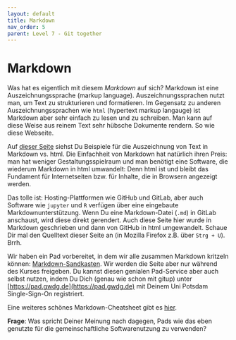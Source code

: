 ```yaml
---
layout: default
title: Markdown
nav_order: 5
parent: Level 7 - Git together
---
```


# Markdown

Was hat es eigentlich mit diesem *Markdown* auf sich? Markdown ist eine Auszeichnungssprache
(markup language). Auszeichnungssprachen nutzt man, um Text zu strukturieren und
formatieren. Im Gegensatz zu anderen Auszeichnungssprachen wie `html` (hypertext
markup langauge) ist Markdown aber sehr einfach zu lesen und zu schreiben. Man kann
auf diese Weise aus reinem Text sehr hübsche Dokumente rendern. So wie diese Webseite.

Auf [dieser Seite](https://codingnconcepts.com/markdown/markdown-vs-html/) siehst Du
Beispiele für die Auszeichnung von Text in Markdown vs. html. Die Einfachheit von
Markdown hat natürlich ihren Preis: man hat weniger Gestaltungsspielraum und man
benötigt eine Software, die wiederum Markdown in html umwandelt: Denn html ist
und bleibt das Fundament für Internetseiten bzw. für Inhalte, die in Browsern angezeigt werden.

Das tolle ist: Hosting-Plattformen wie GitHub und GitLab, aber auch Software wie
`jupyter` und `R` verfügen über eine eingebaute Markdownunterstützung. Wenn Du
eine Markdown-Datei (`.md`) in GitLab anschaust, wird diese direkt gerendert. Auch
diese Seite hier wurde in Markdown geschrieben und dann von GitHub in html umgewandelt.
Schaue Dir mal den Quelltext dieser Seite an (in Mozilla Firefox z.B. über `Strg + U`). Brrh.

Wir haben ein Pad vorbereitet, in dem wir alle zusammen Markdown kritzeln
können: [Markdown-Sandkasten](https://pad.gwdg.de/0WuatSJ5SdSzFLh96sX6ug?both). Wir
werden die Seite aber nur während des Kurses freigeben. Du kannst diesen genialen
Pad-Service aber auch selbst nutzen, indem Du Dich (genau wie schon mit gitup) unter [https://pad.gwdg.de](https://pad.gwdg.de) mit Deinem Uni Potsdam Single-Sign-On registriert.

Eine weiteres schönes Markdown-Cheatsheet gibt es [hier](https://github.com/adam-p/markdown-here/wiki/Markdown-Cheatsheet).

**Frage**: Was spricht Deiner Meinung nach dagegen, Pads wie das eben genutzte für die
gemeinschaftliche Softwarenutzung zu verwenden?
